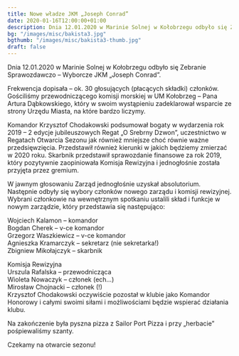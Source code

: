 ```yaml
---
title: Nowe władze JKM „Joseph Conrad”
date: 2020-01-16T12:00:00+01:00
description: Dnia 12.01.2020 w Marinie Solnej w Kołobrzegu odbyło się Zebranie Sprawozdawczo – Wyborcze JKM „Joseph Conrad”. Frekwencja dopisała – ok. 30 głosujących członków.
bg: "/images/misc/bakista3.jpg"
bgthumb: "/images/misc/bakista3-thumb.jpg"
draft: false
---
```


Dnia 12.01.2020 w Marinie Solnej w Kołobrzegu odbyło się Zebranie Sprawozdawczo – Wyborcze JKM „Joseph Conrad”.

Frekwencja dopisała – ok. 30 głosujących (płacących składki) członków. Gościliśmy przewodniczącego komisji morskiej w UM Kołobrzeg – Pana Artura Dąbkowskiego, który w swoim wystąpieniu zadeklarował wsparcie ze strony Urzędu Miasta, na które bardzo liczymy.

Komandor Krzysztof Chodakowski podsumował bogaty w wydarzenia rok 2019 – 2 edycje jubileuszowych Regat „O Srebrny Dzwon”, uczestnictwo w Regatach Otwarcia Sezonu jak również mniejsze choć równie ważne przedsięwzięcia. Przedstawił również kierunki w jakich będziemy zmierzać w 2020 roku. Skarbnik przedstawił sprawozdanie finansowe za rok 2019, który pozytywnie zaopiniowała Komisja Rewizyjna i jednogłośnie została przyjęta przez gremium.

W jawnym głosowaniu Zarząd jednogłośnie uzyskał absolutorium.
Następnie odbyły się wybory członków nowego zarządu i komisji rewizyjnej.
Wybrani członkowie na wewnętrznym spotkaniu ustalili skład i funkcje w nowym zarządzie, który przedstawia się następująco:

Wojciech Kalamon – komandor\
Bogdan Cherek – v-ce komandor\
Grzegorz Waszkiewicz – v-ce komandor\
Agnieszka Kramarczyk – sekretarz (nie sekretarka!)\
Zbigniew Mikołajczyk – skarbnik

Komisja Rewizyjna\
Urszula Rafalska – przewodnicząca\
Wioleta Nowaczyk – członek (ech…)\
Mirosław Chojnacki – członek (!)\
Krzysztof Chodakowski oczywiście pozostał w klubie jako Komandor Honorowy i całymi swoimi siłami i możliwościami będzie wspierać działania klubu.

Na zakończenie była pyszna pizza z Sailor Port Pizza i przy „herbacie” pośpiewaliśmy szanty.

Czekamy na otwarcie sezonu!